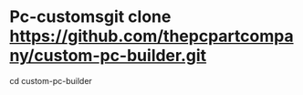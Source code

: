 # Pc-customsgit clone https://github.com/thepcpartcompany/custom-pc-builder.git
cd custom-pc-builder
